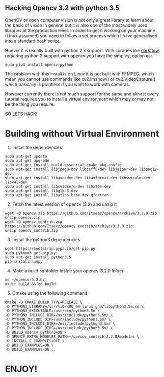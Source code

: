 ## Hacking Opencv 3.2 with python 3.5

OpenCV or open computer vision is not only a great library to learn about the basic of vision in general but it is also one of the most widely used libraries at the production level. In order to get it working on your machine (Linux assumed) you need to follow a set process which I have generalised into a standard bash script.

Hoever it is usually built with python 2.x support. With libraries like [darkflow](https://github.com/thtrieu/darkflow) requiring python 3 support with opencv you have the simplest option as:

```
sudo pip3 install opencv-python
```
The problem with this install is on Linux it is not built with FFMPEG, which mean you cannot use commands like cv2.imshow() or cv2.VideoCapture() which basically is pointless if you want to work with cameras.

However currently there is not much support for the same and almost every tutorial requires you to install a virtual environment which may or may not be the thing you require.

SO LETS HACK!

# Building without Virtual Environment

1. Install the dependencies
```
sudo apt-get update
sudo apt-get upgrade
sudo apt-get install build-essential cmake pkg-config
sudo apt-get install libjpeg8-dev libtiff5-dev libjasper-dev libpng12-dev
sudo apt-get install libavcodec-dev libavformat-dev libswscale-dev libv4l-dev
sudo apt-get install libxvidcore-dev libx264-dev
sudo apt-get install libgtk-3-dev
sudo apt-get install libatlas-base-dev gfortran
```
2. Fetch the latest version of opencv (3.2) and unzip it

```
wget -O opencv.zip https://github.com/Itseez/opencv/archive/3.2.0.zip
unzip opencv.zip
wget -O opencv_contrib.zip https://github.com/Itseez/opencv_contrib/archive/3.2.0.zip
unzip opencv_contrib.zip
```

3. Install the python3 dependencies

```
wget https://bootstrap.pypa.io/get-pip.py
sudo python3 get-pip.py
sudo apt-get install python3.5
pip install numpy
```

4. Make a build subfolder inside your opencv-3.2.0 folder

```
cd ~/opencv-3.2.0/
mkdir build && cd build
```

5. Cmake using the following command

```
cmake -D CMAKE_BUILD_TYPE=RELEASE \
-D PYTHON3_LIBRARY=/usr/lib/x86_64-linux-gnu/libpython3.5m.so \
-D PYTHON3_EXECUTABLE=/usr/bin/python3.5m \
-D PYTHON3_INCLUDE_DIR=/usr/include/python3.5m/ \
-D PYTHON_INCLUDE_DIR=/usr/include/python3.5m/ \
-D PYTHON3_INCLUDE_DIRS=/usr/include/python3.5m/ \
-D PYTHON_INCLUDE_DIRS=/usr/include/python3.5m/ \
-D BUILD_opencv_python3=ON \
-D OPENCV_EXTRA_MODULES_PATH=~/opencv_contrib-3.2.0/modules \
-D INSTALL_C_EXAMPLES=OFF \
-D BUILD_EXAMPLES=ON \
-D BUILD_EXAMPLES=ON ..
```

# ENJOY!
